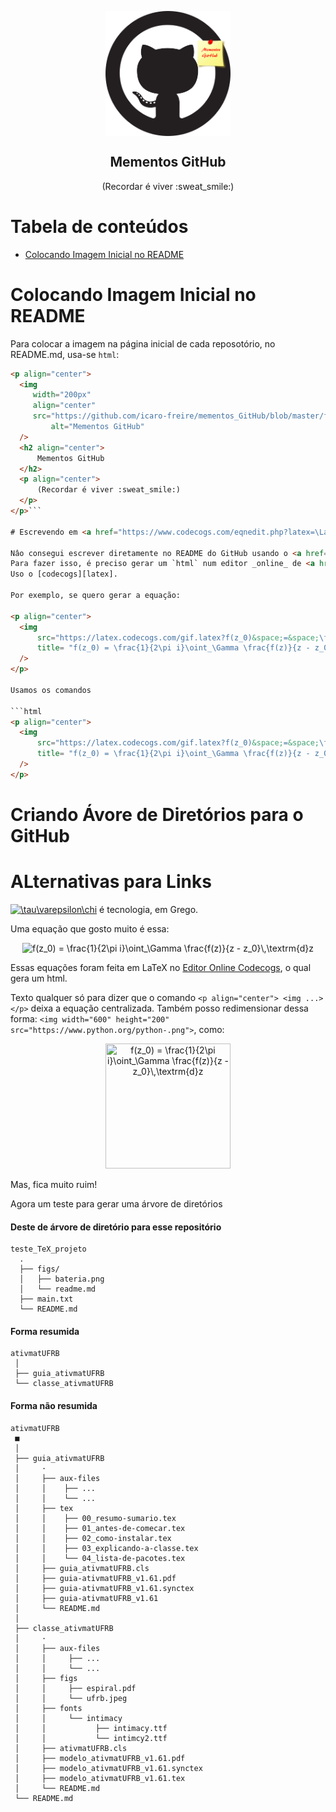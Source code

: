 <p align="center">
  <img
     width="200px"
     align="center"
     src="https://github.com/icaro-freire/mementos_GitHub/blob/master/figs/fig-github.png"
         alt="Mementos GitHub" 
  />
  <h2 align="center">
      Mementos GitHub
  </h2>
  <p align="center">
      (Recordar é viver :sweat_smile:)
  </p>
</p>

Tabela de conteúdos
====================
<!--ts-->
   * [Colocando Imagem Inicial no README](#colocando-imagem-inicial-no-readme)
<!--te-->


# Colocando Imagem Inicial no README

Para colocar a imagem na página inicial de cada reposotório, no README.md, usa-se `html`:

```html
<p align="center">
  <img
     width="200px"
     align="center"
     src="https://github.com/icaro-freire/mementos_GitHub/blob/master/figs/fig-github.png"
         alt="Mementos GitHub" 
  />
  <h2 align="center">
      Mementos GitHub
  </h2>
  <p align="center">
      (Recordar é viver :sweat_smile:)
  </p>
</p>```

# Escrevendo em <a href="https://www.codecogs.com/eqnedit.php?latex=\LaTeX" target="_blank"><img src="https://latex.codecogs.com/gif.latex?\LaTeX" title="\LaTeX" /></a>

Nâo consegui escrever diretamente no README do GitHub usando o <a href="https://www.codecogs.com/eqnedit.php?latex=\LaTeX" target="_blank"><img src="https://latex.codecogs.com/gif.latex?\LaTeX" title="\LaTeX" /></a>.
Para fazer isso, é preciso gerar um `html` num editor _online_ de <a href="https://www.codecogs.com/eqnedit.php?latex=\LaTeX" target="_blank"><img src="https://latex.codecogs.com/gif.latex?\LaTeX" title="\LaTeX" /></a>.
Uso o [codecogs][latex].

Por exemplo, se quero gerar a equação:

<p align="center">
  <img 
      src="https://latex.codecogs.com/gif.latex?f(z_0)&space;=&space;\frac{1}{2\pi&space;i}\oint_\Gamma&space;\frac{f(z)}{z&space;-&space;z_0}\,\textrm{d}z"
      title= "f(z_0) = \frac{1}{2\pi i}\oint_\Gamma \frac{f(z)}{z - z_0}\,\textrm{d}z"
  />
</p>

Usamos os comandos

```html
<p align="center">
  <img 
      src="https://latex.codecogs.com/gif.latex?f(z_0)&space;=&space;\frac{1}{2\pi&space;i}\oint_\Gamma&space;\frac{f(z)}{z&space;-&space;z_0}\,\textrm{d}z"
      title= "f(z_0) = \frac{1}{2\pi i}\oint_\Gamma \frac{f(z)}{z - z_0}\,\textrm{d}z"
  />
</p>
```


[latex]: https://codecogs.com/latex/eqneditor.php

# Criando Ávore de Diretórios para o GitHub

# ALternativas para Links
<a href="https://www.codecogs.com/eqnedit.php?latex=\tau\varepsilon\chi" target="_blank"><img src="https://latex.codecogs.com/gif.latex?\tau\varepsilon\chi" title="\tau\varepsilon\chi" /></a> é tecnologia, em Grego.

Uma equação que gosto muito é essa:

<p align="center">
<img src="https://latex.codecogs.com/gif.latex?f(z_0)&space;=&space;\frac{1}{2\pi&space;i}\oint_\Gamma&space;\frac{f(z)}{z&space;-&space;z_0}\,\textrm{d}z" title="f(z_0) = \frac{1}{2\pi i}\oint_\Gamma \frac{f(z)}{z - z_0}\,\textrm{d}z" /></p>

Essas equações foram feita em LaTeX no [Editor Online Codecogs][CD], o qual gera um html.

[CD]: https://www.codecogs.com/latex/eqneditor.php

Texto qualquer só para dizer que o comando `<p align="center"> <img ...> </p>` deixa a equação centralizada.
Também posso redimensionar dessa forma: `<img width="600" height="200" src="https://www.python.org/python-.png">`, como:

<p align="center">
<img width="200" height="200" src="https://latex.codecogs.com/gif.latex?f(z_0)&space;=&space;\frac{1}{2\pi&space;i}\oint_\Gamma&space;\frac{f(z)}{z&space;-&space;z_0}\,\textrm{d}z" title="f(z_0) = \frac{1}{2\pi i}\oint_\Gamma \frac{f(z)}{z - z_0}\,\textrm{d}z" />
</p>

Mas, fica muito ruim!

Agora um teste para gerar uma árvore de diretórios

#### Deste de árvore de diretório para esse repositório

```
teste_TeX_projeto
  .
  ├── figs/
  │   ├── bateria.png
  │   └── readme.md
  ├── main.txt
  └── README.md
```

#### Forma resumida
```
ativmatUFRB
 │
 ├── guia_ativmatUFRB
 └── classe_ativmatUFRB
 ```
#### Forma não resumida
```
ativmatUFRB
 ■
 │
 ├── guia_ativmatUFRB
 │     ·
 │     ├── aux-files
 │     │    ├── ...
 │     │    └── ...
 │     ├── tex
 │     │    ├── 00_resumo-sumario.tex 
 │     │    ├── 01_antes-de-comecar.tex
 │     │    ├── 02_como-instalar.tex
 │     │    ├── 03_explicando-a-classe.tex
 │     │    └── 04_lista-de-pacotes.tex
 │     ├── guia_ativmatUFRB.cls
 │     ├── guia-ativmatUFRB_v1.61.pdf
 │     ├── guia-ativmatUFRB_v1.61.synctex
 │     ├── guia-ativmatUFRB_v1.61
 │     └── README.md
 │
 ├── classe_ativmatUFRB
 │     ·
 │     ├── aux-files
 │     │     ├── ...
 │     │     └── ...
 │     ├── figs
 │     │     ├── espiral.pdf
 │     │     └── ufrb.jpeg
 │     ├── fonts
 │     │     └── intimacy
 │     │           ├── intimacy.ttf
 │     │           └── intimcy2.ttf
 │     ├── ativmatUFRB.cls
 │     ├── modelo_ativmatUFRB_v1.61.pdf
 │     ├── modelo_ativmatUFRB_v1.61.synctex
 │     ├── modelo_ativmatUFRB_v1.61.tex
 │     └── README.md
 └── README.md
```

